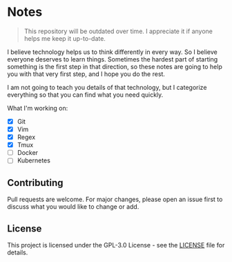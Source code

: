# Notes

> This repository will be outdated over time. I appreciate it if anyone helps me keep it up-to-date.

I believe technology helps us to think differently in every way. So I believe everyone deserves to learn things. Sometimes the hardest part of starting something is the first step in that direction, so these notes are going to help you with that very first step, and I hope you do the rest.

I am not going to teach you details of that technology, but I categorize everything so that you can find what you need quickly.

What I'm working on:
- [x] Git
- [x] Vim
- [x] Regex
- [x] Tmux
- [ ] Docker
- [ ] Kubernetes

## Contributing
Pull requests are welcome. For major changes, please open an issue first to discuss what you would like to change or add.

## License
This project is licensed under the GPL-3.0 License - see the [LICENSE](./LICENSE) file for details.
